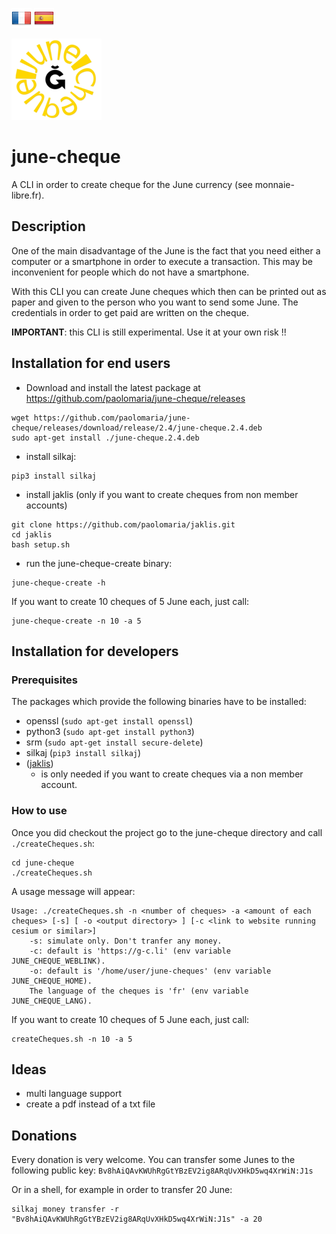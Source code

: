 [<img src="https://github.com/paolomaria/june-cheque-app/raw/main/www/img/flag-fr.png">](README_fr.md) [<img src="https://github.com/paolomaria/june-cheque-app/raw/main/www/img/flag-es.png">](README_es.md)

![June Cheque logo](https://github.com/paolomaria/june-cheque-app/raw/main/www/img/logo_144px.png)

# june-cheque

A CLI in order to create cheque for the June currency (see monnaie-libre.fr).

## Description

One of the main disadvantage of the June is the fact that you need either a computer or a smartphone in order to execute a transaction. This may be inconvenient for people which do not have a smartphone.

With this CLI you can create June cheques which then can be printed out as paper and given to the person who you want to send some June. The credentials in order to get paid are written on the cheque.

**IMPORTANT**: this CLI is still experimental. Use it at your own risk !!

## Installation for end users

 - Download and install the latest package at https://github.com/paolomaria/june-cheque/releases
 ```
wget https://github.com/paolomaria/june-cheque/releases/download/release/2.4/june-cheque.2.4.deb
sudo apt-get install ./june-cheque.2.4.deb
 ```
 
 - install silkaj:
 ```
 pip3 install silkaj
 ```
  - install jaklis (only if you want to create cheques from non member accounts)
```
git clone https://github.com/paolomaria/jaklis.git
cd jaklis
bash setup.sh
```
 - run the june-cheque-create binary:
```
june-cheque-create -h
```

If you want to create 10 cheques of 5 June each, just call:
```
june-cheque-create -n 10 -a 5
```

## Installation for developers

### Prerequisites

The packages which provide the following binaries have to be installed:

 - openssl (`sudo apt-get install openssl`)
 - python3 (`sudo apt-get install python3`)
 - srm (`sudo apt-get install secure-delete`)
 - silkaj (`pip3 install silkaj`)
 - ([jaklis](https://git.p2p.legal/axiom-team/jaklis))
	 + is only needed if you want to create cheques via a non member account.
 
### How to use

Once you did checkout the project go to the june-cheque directory and call `./createCheques.sh`:
```
cd june-cheque
./createCheques.sh
```
A usage message will appear:
```
Usage: ./createCheques.sh -n <number of cheques> -a <amount of each cheques> [-s] [ -o <output directory> ] [-c <link to website running cesium or similar>] 
    -s: simulate only. Don't tranfer any money.
    -c: default is 'https://g-c.li' (env variable JUNE_CHEQUE_WEBLINK).
    -o: default is '/home/user/june-cheques' (env variable JUNE_CHEQUE_HOME).
    The language of the cheques is 'fr' (env variable JUNE_CHEQUE_LANG).
```

If you want to create 10 cheques of 5 June each, just call:
```
createCheques.sh -n 10 -a 5
```

## Ideas

 - multi language support
 - create a pdf instead of a txt file
 
 
## Donations

Every donation is very welcome. You can transfer some Junes to the following public key: `Bv8hAiQAvKWUhRgGtYBzEV2ig8ARqUvXHkD5wq4XrWiN:J1s`

Or in a shell, for example in order to transfer 20 June:
```
silkaj money transfer -r "Bv8hAiQAvKWUhRgGtYBzEV2ig8ARqUvXHkD5wq4XrWiN:J1s" -a 20
```
